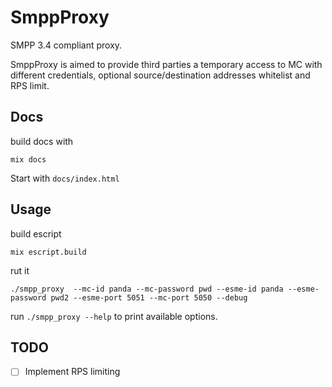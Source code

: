 # SmppProxy

SMPP 3.4 compliant proxy.

SmppProxy is aimed to provide third parties a temporary access to MC with different credentials,
optional source/destination addresses whitelist and RPS limit.

## Docs

build docs with

    mix docs

Start with `docs/index.html`

## Usage

build escript

    mix escript.build

rut it

    ./smpp_proxy  --mc-id panda --mc-password pwd --esme-id panda --esme-password pwd2 --esme-port 5051 --mc-port 5050 --debug

run `./smpp_proxy --help` to print available options.

## TODO

- [ ] Implement RPS limiting